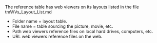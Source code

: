 The reference table has web viewers on its layouts listed in the file tmWVs_Layout_List.md

* Folder name = layout table.
* File name = table sourcing the picture, movie, etc.
* Path web viewers reference files on local hard drives, computers, etc.
* URL web viewers reference files on the web.
